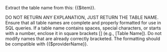 ﻿Extract the table name from this: 
{{$item}}.

DO NOT RETURN ANY EXPLANATION, JUST RETURN THE TABLE NAME.
Ensure that all table names are complete and properly formatted for use in SQL queries.
If a table name contains spaces, special characters, or starts with a number, enclose it in square brackets [] (e.g., [Table Name]).
Do not modify names that are already correctly bracketed. The formatting should be compatible with {{$providerName}}.